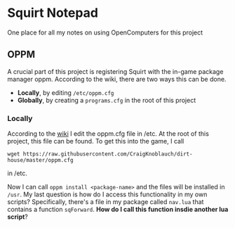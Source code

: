 # Squirt Notepad
One place for all my notes on using OpenComputers for this project

## OPPM
A crucial part of this project is registering Squirt with the in-game package manager oppm. According to the wiki, there are two ways this can be done. 
- **Locally**, by editing `/etc/oppm.cfg`
- **Globally**, by creating a `programs.cfg` in the root of this project

### Locally
According to the [wiki](https://ocdoc.cil.li/tutorial:program:oppm) I edit the oppm.cfg file in /etc. At the root of this project, this file can be found. To get this into the game, I call
```
wget https://raw.githubusercontent.com/CraigKnoblauch/dirt-house/master/oppm.cfg
```
in /etc.

Now I can call `oppm install <package-name>` and the files will be installed in `/usr`. My last question is how do I access this functionality in my own scripts? Specifically, there's a file in my package called `nav.lua` that contains a function `sqForward`. __How do I call this function insdie another lua script__?
